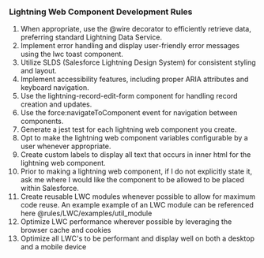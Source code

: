 ### Lightning Web Component Development Rules   

1. When appropriate, use the @wire decorator to efficiently retrieve data, preferring standard Lightning Data Service.   
2. Implement error handling and display user-friendly error messages using the lwc toast component.   
3. Utilize SLDS (Salesforce Lightning Design System) for consistent styling and layout.   
4. Implement accessibility features, including proper ARIA attributes and keyboard navigation.   
5. Use the lightning-record-edit-form component for handling record creation and updates.   
6. Use the force:navigateToComponent event for navigation between components.   
7. Generate a jest test for each lightning web component you create.   
8. Opt to make the lightning web component variables configurable by a user whenever appropriate.   
9. Create custom labels to display all text that occurs in inner html for the lightning web component.
10. Prior to making a lightning web component, if I do not explicitly state it, ask me where I would like the component to be allowed to be placed within Salesforce.   
11. Create reusable LWC modules whenever possible to allow for maximum code reuse. An example example of an LWC module can be referenced here @rules/LWC/examples/util_module   
12. Optimize LWC performance wherever possible by leveraging the browser cache and cookies   
13. Optimize all LWC's to be performant and display well on both a desktop and a mobile device    

<!--Need to add examples for mobile, need to figure out how to word lwc modularity right with examples-->
